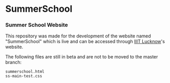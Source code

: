 # SummerSchool

### Summer School Website

This repository was made for the development of the website named "SummerSchool" which is live and can be accessed through [IIIT Lucknow](iiitl.ac.in)'s website. 

The following files are still in beta and are not to be moved to the master branch:

```
summerschool.html
ss-main-test.css
```
